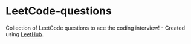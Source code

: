 # LeetCode-questions
Collection of LeetCode questions to ace the coding interview! - Created using [LeetHub](https://github.com/QasimWani/LeetHub).
